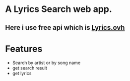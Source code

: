 # A Lyrics Search web app.

## Here i use free api which is [Lyrics.ovh]("https://lyricsovh.docs.apiary.io/")

# Features

- Search by artist or by song name
- get search result
- get lyrics
